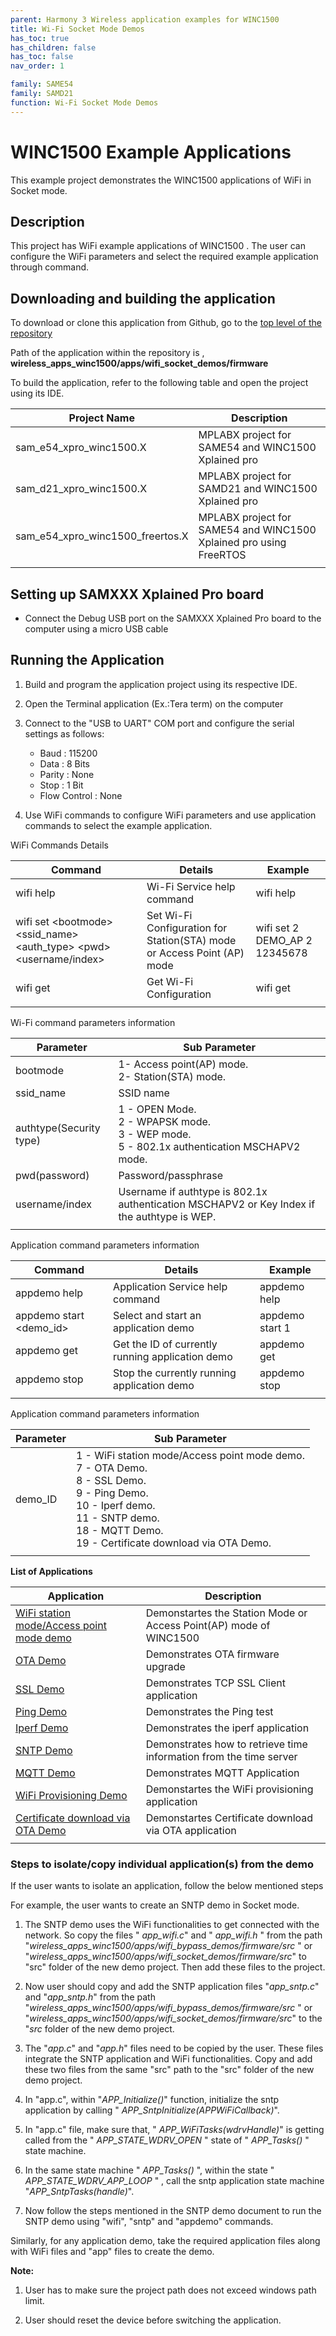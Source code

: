 ```yaml
---
parent: Harmony 3 Wireless application examples for WINC1500
title: Wi-Fi Socket Mode Demos
has_toc: true
has_children: false
has_toc: false
nav_order: 1

family: SAME54
family: SAMD21
function: Wi-Fi Socket Mode Demos
---
```


# WINC1500 Example Applications

This example project demonstrates the WINC1500 applications of WiFi in Socket mode.

## Description

This project has WiFi example applications of WINC1500 . The user can configure the WiFi parameters and select the required example application through command. 

## Downloading and building the application

To download or clone this application from Github, go to the [top level of the repository](https://github.com/Microchip-MPLAB-Harmony/wireless_apps_winc1500)


Path of the application within the repository is , **wireless_apps_winc1500/apps/wifi_socket_demos/firmware** 

To build the application, refer to the following table and open the project using its IDE.

| Project Name      | Description                                    |
| ----------------| -----------------------------------------------------  |
| sam_e54_xpro_winc1500.X | MPLABX project for SAME54 and WINC1500 Xplained pro|
| sam_d21_xpro_winc1500.X | MPLABX project for SAMD21 and WINC1500 Xplained pro|
| sam_e54_xpro_winc1500_freertos.X | MPLABX project for SAME54 and WINC1500 Xplained pro using FreeRTOS|
|||


## Setting up SAMXXX Xplained Pro board

- Connect the Debug USB port on the SAMXXX Xplained Pro board to the computer using a micro USB cable




## Running the Application

1. Build and program the application project using its respective IDE.

2. Open the Terminal application (Ex.:Tera term) on the computer

3. Connect to the "USB to UART" COM port and configure the serial settings as follows:

    * Baud : 115200
    * Data : 8 Bits
    * Parity : None
    * Stop : 1 Bit
    * Flow Control : None

4. Use WiFi commands to configure WiFi parameters and use application commands to select the example application.

WiFi Commands Details

| Command         | Details        |               Example                |
| ----------------| ---------------|-------------------------------       |
| wifi help    	  | Wi-Fi Service help command| wifi help                 |
| wifi set \<bootmode\> \<ssid_name\> \<auth_type\> \<pwd\> \<username/index\>     | Set Wi-Fi Configuration for Station(STA) mode or Access Point (AP) mode | wifi set 2 DEMO_AP 2 12345678 |
| wifi get        | Get Wi-Fi Configuration   | wifi get   |
|||

Wi-Fi command parameters information

| Parameter       | Sub Parameter                                          |
| ----------------| -----------------------------------------------------  |
| bootmode        | 1- Access point(AP) mode.<br>2- Station(STA) mode.     |
| ssid_name       | SSID name                                			   |
|authtype(Security type) | 1 - OPEN Mode.<br> 2 - WPAPSK mode.<br> 3 - WEP mode.<br>  5 -  802.1x authentication MSCHAPV2 mode.  |
|pwd(password)| Password/passphrase  |
|username/index| Username if authtype is 802.1x authentication MSCHAPV2  or Key Index if the authtype is WEP.  |
|||

Application command parameters information

| Command         | Details        |               Example                |
| ----------------| ---------------|-------------------------------       |
| appdemo help    | Application Service help command| appdemo help        |
| appdemo start \<demo_id\>  | Select and start an application demo | appdemo start 1 |
| appdemo get     | Get the ID of currently running application demo  | appdemo get   |
| appdemo stop     | Stop the currently running application demo  | appdemo stop   |
|||

Application command parameters information

| Parameter       | Sub Parameter                                          |
| ----------------| -----------------------------------------------------  |
| demo_ID         | 1 - WiFi station mode/Access point mode demo.<br> 7 - OTA Demo. <br> 8 - SSL Demo. <br> 9 - Ping Demo. <br> 10 - Iperf demo. <br> 11 - SNTP demo. <br> 18 - MQTT Demo. <br> 19 - Certificate download via OTA Demo.|
|||

**List of Applications**

| Application      | Description                                    |
| ----------------| -----------------------------------------------------  |
| [WiFi station mode/Access point mode demo](docs/readme_sta_ap_mode_application.md)   | Demonstartes the Station Mode or Access Point(AP) mode of WINC1500  | 	  
| [OTA Demo](docs/readme_ota_application.md)  | Demonstrates OTA firmware upgrade |      
| [SSL Demo](docs/readme_ssl_application.md) |  Demonstrates TCP SSL Client application |       
| [Ping Demo](docs/readme_ping_application.md)| Demonstrates the Ping test |        
| [Iperf Demo](docs/readme_iperf_application.md) | Demonstrates the iperf application|      
| [SNTP Demo](docs/readme_sntp_application.md) |Demonstrates how to retrieve time information from the time server|      
| [MQTT Demo](docs/readme_mqtt_application.md) | Demonstrates  MQTT Application  |      
| [WiFi Provisioning Demo](docs/readme_wifi_provision_application.md) | Demonstartes the WiFi provisioning application|
| [Certificate download via OTA Demo](docs/readme_certificate_download_ota_application.md) | Demonstartes Certificate download via OTA application|      
|||

### Steps to isolate/copy individual application(s) from the demo

 If the user wants to isolate an application, follow the below mentioned steps <br>

 For example, the user wants to create an SNTP demo in Socket mode.
1. The SNTP demo uses the WiFi functionalities to get connected with the network. So copy the files "<em> app_wifi.c</em>" and "<em> app_wifi.h </em>" from the path "<em>wireless_apps_winc1500/apps/wifi_bypass_demos/firmware/src </em>" or "<em>wireless_apps_winc1500/apps/wifi_socket_demos/firmware/src</em>" to "src" folder of the new demo project. Then add these files to the project.<br>

2. Now user should copy and add the SNTP application files "<em>app_sntp.c</em>" and "<em>app_sntp.h</em>" from the path "<em>wireless_apps_winc1500/apps/wifi_bypass_demos/firmware/src </em>" or "<em>wireless_apps_winc1500/apps/wifi_socket_demos/firmware/src</em>" to the "<em>src</em> folder of the new demo project. <br>

3. The "<em>app.c</em>" and "<em>app.h</em>"  files need to be copied by the user. These files integrate the SNTP application and WiFi functionalities. Copy and add these two files from the same "src" path to the "src" folder of the new demo project. <br>

4. In "app.c", within "<em>APP_Initialize()</em>" function, initialize the sntp application by calling "<em> APP_SntpInitialize(APPWiFiCallback)</em>".

5. In "app.c" file, make sure that, "<em> APP_WiFiTasks(wdrvHandle)</em>" is getting called from the "<em> APP_STATE_WDRV_OPEN </em>" state of "<em> APP_Tasks() </em>" state machine.

6. In the same state machine "<em> APP_Tasks() </em>", within the state "<em> APP_STATE_WDRV_APP_LOOP </em>" , call the sntp application state machine "<em>APP_SntpTasks(handle)</em>".

7. Now follow the steps mentioned in the SNTP demo document to run the SNTP demo using "wifi", "sntp" and "appdemo" commands.

Similarly, for any application demo, take the required application files along with WiFi files and "app" files to create the demo.


**Note:** <br> 

1. User has to make sure the project path does not exceed windows path limit.

2. User should reset the device before switching the application.

